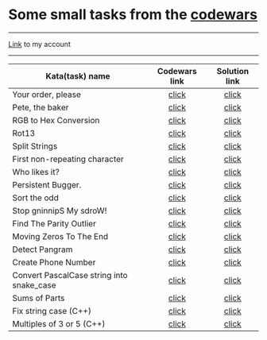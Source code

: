 # Some small tasks from the [codewars](https://www.codewars.com)
____
[Link](https://www.codewars.com/users/olkhovich) to my account
____
| Kata(task) name | Codewars link | Solution link |
|--------------------------------------------|:---------------:|:----------------:|
| Your order, please | [click](https://www.codewars.com/kata/55c45be3b2079eccff00010f) | [click](https://github.com/olkhovichs/Codewars/blob/main/python_tasks/your_order.py) |
| Pete, the baker | [click](https://www.codewars.com/kata/525c65e51bf619685c000059/python) | [click](https://github.com/olkhovichs/Codewars/blob/main/python_tasks/cakes.py) |
| RGB to Hex Conversion | [click](https://www.codewars.com/kata/513e08acc600c94f01000001/python) | [click](https://github.com/olkhovichs/Codewars/blob/main/python_tasks/rgb_to_hex.py) |
| Rot13 | [click](https://www.codewars.com/kata/530e15517bc88ac656000716/python) | [click](https://github.com/olkhovichs/Codewars/blob/main/python_tasks/rot13.py) |
| Split Strings | [click](https://www.codewars.com/kata/515de9ae9dcfc28eb6000001) | [click](https://github.com/olkhovichs/Codewars/blob/main/python_tasks/split_strings.py) |
| First non-repeating character | [click](https://www.codewars.com/kata/52bc74d4ac05d0945d00054e/python) | [click](https://github.com/olkhovichs/Codewars/blob/main/python_tasks/first_non-rep_char.py) |
| Who likes it? | [click](https://www.codewars.com/kata/5266876b8f4bf2da9b000362/python) | [click](https://github.com/olkhovichs/Codewars/blob/main/python_tasks/who_likes.py) |
| Persistent Bugger. | [click](https://www.codewars.com/kata/55bf01e5a717a0d57e0000ec/python) | [click](https://github.com/olkhovichs/Codewars/blob/main/python_tasks/persistent_bugger.py) |
| Sort the odd | [click](https://www.codewars.com/kata/578aa45ee9fd15ff4600090d/python) | [click](https://github.com/olkhovichs/Codewars/blob/main/python_tasks/sort_odd.py) |
| Stop gninnipS My sdroW! | [click](https://www.codewars.com/kata/5264d2b162488dc400000001/python) | [click](https://github.com/olkhovichs/Codewars/blob/main/python_tasks/stop_spinning_words.py) |
| Find The Parity Outlier | [click](https://www.codewars.com/kata/5526fc09a1bbd946250002dc/python) | [click](https://github.com/olkhovichs/Codewars/blob/main/python_tasks/find_parity_outlier.py) |
| Moving Zeros To The End | [click](https://www.codewars.com/kata/52597aa56021e91c93000cb0/python) | [click](https://github.com/olkhovichs/Codewars/blob/main/python_tasks/your_order.py) |
| Detect Pangram | [click](https://www.codewars.com/kata/545cedaa9943f7fe7b000048/python) | [click](https://github.com/olkhovichs/Codewars/blob/main/python_tasks/detect_pangram.py) |
| Create Phone Number | [click](https://www.codewars.com/kata/525f50e3b73515a6db000b83) | [click](https://github.com/olkhovichs/Codewars/blob/main/python_tasks/moving_zeros_to_the_end.py) |
| Convert PascalCase string into snake_case | [click](https://www.codewars.com/kata/529b418d533b76924600085d) | [click](https://github.com/olkhovichs/Codewars/blob/main/python_tasks/convert_case_string.py) |
| Sums of Parts | [click](https://www.codewars.com/kata/5ce399e0047a45001c853c2b/python) | [click](https://github.com/olkhovichs/Codewars/blob/main/python_tasks/sums_of_parts.py) |
| Fix string case (C++) | [click](https://www.codewars.com/kata/5b180e9fedaa564a7000009a) | [click](https://github.com/olkhovichs/Codewars/blob/main/cpp_tasks/FixStringCase.cpp) |
| Multiples of 3 or 5 (C++) | [click](https://www.codewars.com/kata/514b92a657cdc65150000006) | [click](https://github.com/olkhovichs/Codewars/blob/main/cpp_tasks/MultiplesOf_3_or_5.cpp) |

